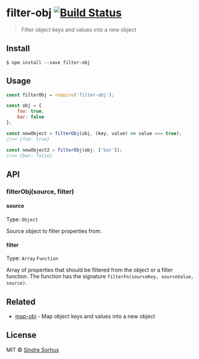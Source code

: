 # filter-obj [![Build Status](https://travis-ci.org/sindresorhus/filter-obj.svg?branch=master)](https://travis-ci.org/sindresorhus/filter-obj)

> Filter object keys and values into a new object


## Install

```
$ npm install --save filter-obj
```


## Usage

```js
const filterObj = require('filter-obj');

const obj = {
	foo: true,
	bar: false
};

const newObject = filterObj(obj, (key, value) => value === true);
//=> {foo: true}

const newObject2 = filterObj(obj, ['bar']);
//=> {bar: false}
```


## API

### filterObj(source, filter)

#### source

Type: `Object`

Source object to filter properties from.

#### filter

Type: `Array` `Function`

Array of properties that should be filtered from the object or a filter function. The function has the signature `filterFn(sourceKey, sourceValue, source)`.


## Related

- [map-obj](https://github.com/sindresorhus/map-obj) - Map object keys and values into a new object


## License

MIT © [Sindre Sorhus](https://sindresorhus.com)
